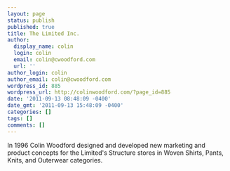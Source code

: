 ```yaml
---
layout: page
status: publish
published: true
title: The Limited Inc.
author:
  display_name: colin
  login: colin
  email: colin@cwoodford.com
  url: ''
author_login: colin
author_email: colin@cwoodford.com
wordpress_id: 885
wordpress_url: http://colinwoodford.com/?page_id=885
date: '2011-09-13 08:48:09 -0400'
date_gmt: '2011-09-13 15:48:09 -0400'
categories: []
tags: []
comments: []
---
```

<p>In 1996 Colin Woodford designed and developed new marketing and product concepts for the Limited's Structure stores in Woven Shirts, Pants, Knits, and Outerwear categories.</p>
